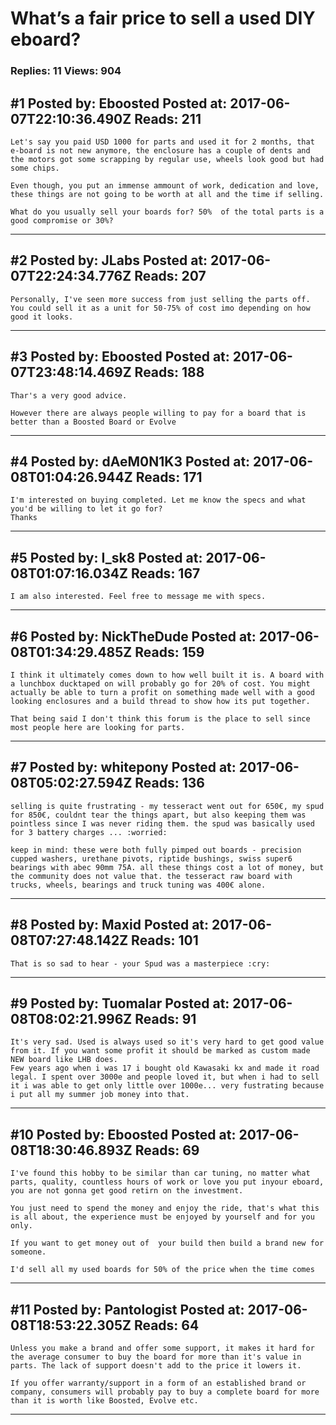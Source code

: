 # What&rsquo;s a fair price to sell a used DIY eboard?

### Replies: 11 Views: 904

## \#1 Posted by: Eboosted Posted at: 2017-06-07T22:10:36.490Z Reads: 211

```
Let's say you paid USD 1000 for parts and used it for 2 months, that e-board is not new anymore, the enclosure has a couple of dents and the motors got some scrapping by regular use, wheels look good but had some chips.

Even though, you put an immense ammount of work, dedication and love, these things are not going to be worth at all and the time if selling. 

What do you usually sell your boards for? 50%  of the total parts is a good compromise or 30%?
```

---
## \#2 Posted by: JLabs Posted at: 2017-06-07T22:24:34.776Z Reads: 207

```
Personally, I've seen more success from just selling the parts off. You could sell it as a unit for 50-75% of cost imo depending on how good it looks.
```

---
## \#3 Posted by: Eboosted Posted at: 2017-06-07T23:48:14.469Z Reads: 188

```
Thar's a very good advice.

However there are always people willing to pay for a board that is better than a Boosted Board or Evolve
```

---
## \#4 Posted by: dAeM0N1K3 Posted at: 2017-06-08T01:04:26.944Z Reads: 171

```
I'm interested on buying completed. Let me know the specs and what you'd be willing to let it go for?
Thanks
```

---
## \#5 Posted by: I_sk8 Posted at: 2017-06-08T01:07:16.034Z Reads: 167

```
I am also interested. Feel free to message me with specs.
```

---
## \#6 Posted by: NickTheDude Posted at: 2017-06-08T01:34:29.485Z Reads: 159

```
I think it ultimately comes down to how well built it is. A board with a lunchbox ducktaped on will probably go for 20% of cost. You might actually be able to turn a profit on something made well with a good looking enclosures and a build thread to show how its put together.

That being said I don't think this forum is the place to sell since most people here are looking for parts.
```

---
## \#7 Posted by: whitepony Posted at: 2017-06-08T05:02:27.594Z Reads: 136

```
selling is quite frustrating - my tesseract went out for 650€, my spud for 850€, couldnt tear the things apart, but also keeping them was pointless since I was never riding them. the spud was basically used for 3 battery charges ... :worried:

keep in mind: these were both fully pimped out boards - precision cupped washers, urethane pivots, riptide bushings, swiss super6 bearings with abec 90mm 75A. all these things cost a lot of money, but the community does not value that. the tesseract raw board with trucks, wheels, bearings and truck tuning was 400€ alone.
```

---
## \#8 Posted by: Maxid Posted at: 2017-06-08T07:27:48.142Z Reads: 101

```
That is so sad to hear - your Spud was a masterpiece :cry:
```

---
## \#9 Posted by: Tuomalar Posted at: 2017-06-08T08:02:21.996Z Reads: 91

```
It's very sad. Used is always used so it's very hard to get good value from it. If you want some profit it should be marked as custom made NEW board like LHB does.  
Few years ago when i was 17 i bought old Kawasaki kx and made it road legal. I spent over 3000e and people loved it, but when i had to sell it i was able to get only little over 1000e... very fustrating because i put all my summer job money into that.
```

---
## \#10 Posted by: Eboosted Posted at: 2017-06-08T18:30:46.893Z Reads: 69

```
I've found this hobby to be similar than car tuning, no matter what parts, quality, countless hours of work or love you put inyour eboard, you are not gonna get good retirn on the investment.

You just need to spend the money and enjoy the ride, that's what this is all about, the experience must be enjoyed by yourself and for you only.

If you want to get money out of  your build then build a brand new for someone.

I'd sell all my used boards for 50% of the price when the time comes
```

---
## \#11 Posted by: Pantologist Posted at: 2017-06-08T18:53:22.305Z Reads: 64

```
Unless you make a brand and offer some support, it makes it hard for the average consumer to buy the board for more than it's value in parts. The lack of support doesn't add to the price it lowers it. 

If you offer warranty/support in a form of an established brand or company, consumers will probably pay to buy a complete board for more than it is worth like Boosted, Evolve etc.
```

---

